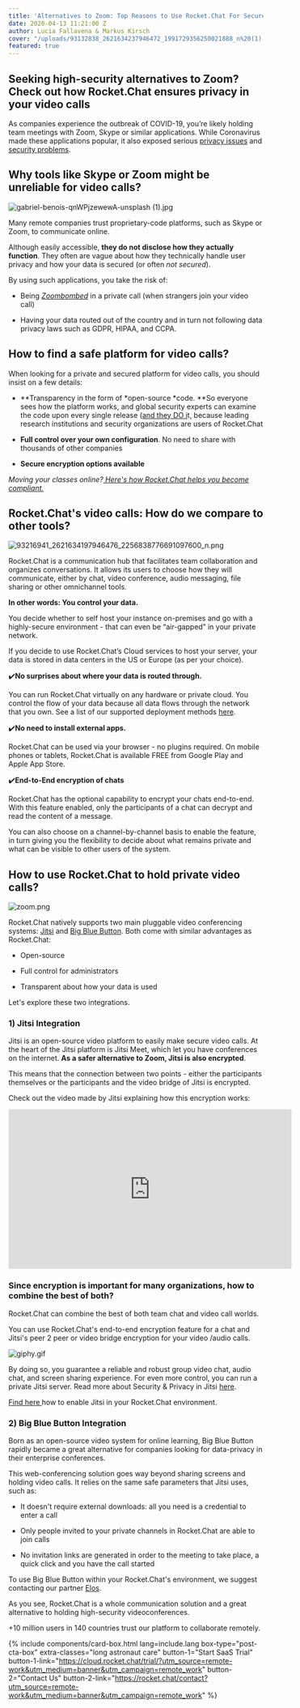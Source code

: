 ```yaml
---
title: 'Alternatives to Zoom: Top Reasons to Use Rocket.Chat For Secure Video Calls'
date: 2020-04-13 11:21:00 Z
author: Lucia Fallavena & Markus Kirsch
cover: "/uploads/93132838_2621634237946472_1991729356250021888_n%20(1).png"
featured: true
---
```


## Seeking high-security alternatives to Zoom? Check out how Rocket.Chat ensures privacy in your video calls

As companies experience the outbreak of COVID-19, you’re likely holding team meetings with Zoom, Skype or similar applications. While Coronavirus made these applications popular, it also exposed serious [privacy issues](https://www.nytimes.com/2020/03/30/technology/new-york-attorney-general-zoom-privacy.html?searchResultPosition=1) and [security problems](https://www.theverge.com/2020/4/5/21208636/zoom-ceo-yuan-security-privacy-concerns).

## Why tools like Skype or Zoom might be unreliable for video calls?

![gabriel-benois-qnWPjzewewA-unsplash (1).jpg](/uploads/gabriel-benois-qnWPjzewewA-unsplash%20(1).jpg)

Many remote companies trust proprietary-code platforms, such as Skype or Zoom, to communicate online.

Although easily accessible, **they do not disclose how they actually function**. They often are vague about how they technically handle user privacy and how your data is secured (or often *not secured*).

By using such applications, you take the risk of:

* Being *[Zoombombed](https://thenextweb.com/security/2020/04/06/nyc-classrooms-cancel-zoom-after-trolls-make-zoombombing-a-thing/)* in a private call (when strangers join your video call)

* Having your data routed out of the country and in turn not following data privacy laws such as GDPR, HIPAA, and CCPA.

## How to find a safe platform for video calls?

When looking for a private and secured platform for video calls, you should insist on a few details:

* \*\*Transparency in the form of \*open-source \*code. \*\*So everyone sees how the platform works, and global security experts can examine the code upon every single release ([and they DO i](https://www.theregister.co.uk/2016/11/18/hackers_modular_worm_builder_pwns_almost_all_popular_team_chat_apps/)t, because leading research institutions and security organizations are users of Rocket.Chat

* **Full control over your own configuration**. No need to share  with thousands of other companies

* **Secure encryption options available**

*Moving your classes online?[ Here's how Rocket.Chat helps you become compliant.](https://drive.google.com/open?id=1HelQI76vh9OQ8Jlv7hcSjJq-DqAEF_QS)*

## Rocket.Chat's video calls: How do we compare to other tools?

![93216941_2621634197946476_2256838776691097600_n.png](/uploads/93216941_2621634197946476_2256838776691097600_n.png)

Rocket.Chat is a communication hub that facilitates team collaboration and organizes conversations. It allows its users to choose how they will communicate, either by chat, video conference, audio messaging, file sharing or other omnichannel tools.

**In other words: You control your data.**

You decide whether to self host your instance on-premises and go with a highly-secure environment - that can even be “air-gapped” in your private network.

If you decide to use Rocket.Chat’s Cloud services to host your server, your data is stored in data centers in the US or Europe (as per your choice).

✔️**No surprises about where your data is routed through.**

You can run Rocket.Chat virtually on any hardware or private cloud. You control the flow of your data because all data flows through the network that you own.  See a list of our supported deployment methods [here](https://rocket.chat/docs/installation/paas-deployments/).

✔️**No need to install external apps.**

Rocket.Chat can be used via your browser - no plugins required. On mobile phones or tablets, Rocket.Chat is available FREE from Google Play and Apple App Store.

✔️**End-to-End encryption of chats**

Rocket.Chat has the optional capability to encrypt your chats end-to-end. With this feature enabled, only the participants of a chat can decrypt and read the content of a message.

You can also choose on a channel-by-channel basis to enable the feature, in turn giving you the flexibility to decide about what remains private and what can be visible to other users of the system.

## How to use Rocket.Chat to hold private video calls?

![zoom.png](/uploads/zoom.png)

Rocket.Chat natively supports two main pluggable video conferencing systems: [Jitsi](https://rocket.chat/docs/administrator-guides/setting-up-video-conferencing/) and [Big Blue Button](https://bigbluebutton.org/). Both come with similar advantages as Rocket.Chat:

* Open-source

* Full control for administrators

* Transparent about how your data is used

Let's explore these two integrations.

### 1) Jitsi Integration

Jitsi is an open-source video platform to easily make secure video calls. At the heart of the Jitsi platform is Jitsi Meet, which let you have conferences on the internet. **As a safer alternative to Zoom, Jitsi is also encrypted**.

This means that the connection between two points - either the participants themselves or the participants and the video bridge of Jitsi is encrypted.

Check out the video made by Jitsi explaining how this encryption works:

<iframe width="560" height="315" src="https://www.youtube.com/embed/QNKemVNrCbI" style="margin: auto;" frameborder="0" allow="accelerometer; autoplay; encrypted-media; gyroscope; picture-in-picture" allowfullscreen></iframe>

### **Since encryption is important for many organizations, how to combine the best of both?**

Rocket.Chat can combine the best of both team chat and video call worlds.

You can use Rocket.Chat's end-to-end encryption feature for a chat and Jitsi's peer 2 peer or video bridge encryption for your video /audio calls.

![giphy.gif](/uploads/giphy.gif)

By doing so, you guarantee a reliable and robust group video chat, audio chat, and screen sharing experience. For even more control, you can run a private Jitsi server. Read more about Security & Privacy in Jitsi [here](https://jitsi.org/news/security/).

[Find here ](https://rocket.chat/docs/administrator-guides/setting-up-video-conferencing/)how to enable Jitsi in your Rocket.Chat environment.

### 2) Big Blue Button Integration

Born as an open-source video system for online learning, Big Blue Button rapidly became a great alternative for companies looking for data-privacy in their enterprise conferences.

This web-conferencing solution goes way beyond sharing screens and holding video calls. It relies on the same safe parameters that Jitsi uses, such as:

* It doesn't require external downloads: all you need is a credential to enter a call

* Only people invited to your private channels in Rocket.Chat are able to join calls

* No invitation links are generated in order to the meeting to take place, a quick click and you have the call started

To use Big Blue Button within your Rocket.Chat's environment, we suggest contacting our partner [Elos](https://elos.vc/site/en/).

As you see, Rocket.Chat is a whole communication solution and a great alternative to holding high-security videoconferences.

\+10 million users in 140 countries trust our platform to collaborate remotely.

{% include components/card-box.html lang=include.lang box-type="post-cta-box" extra-classes="long astronaut care" button-1="Start SaaS Trial" button-1-link="https://cloud.rocket.chat/trial/?utm_source=remote-work&utm_medium=banner&utm_campaign=remote_work" button-2="Contact Us" button-2-link="https://rocket.chat/contact?utm_source=remote-work&utm_medium=banner&utm_campaign=remote_work" %}